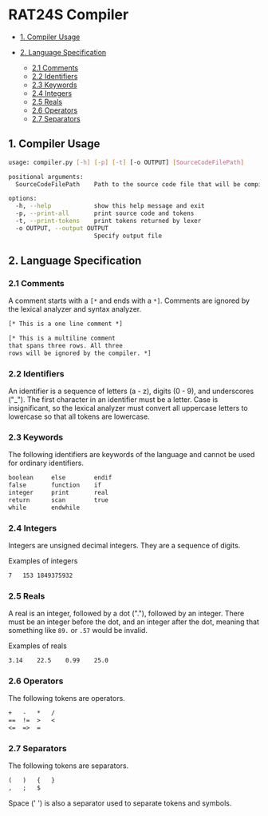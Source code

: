 # RAT24S Compiler

* [1. Compiler Usage](#1-compiler-usage)

* [2. Language Specification](#2-language-specification)
  * [2.1 Comments](#21-comments)
  * [2.2 Identifiers](#22-identifiers)
  * [2.3 Keywords](#23-keywords)
  * [2.4 Integers](#24-integers)
  * [2.5 Reals](#25-reals)
  * [2.6 Operators](#26-operators)
  * [2.7 Separators](#27-separators)

## 1. Compiler Usage

```bash
usage: compiler.py [-h] [-p] [-t] [-o OUTPUT] [SourceCodeFilePath]

positional arguments:
  SourceCodeFilePath    Path to the source code file that will be compiled

options:
  -h, --help            show this help message and exit
  -p, --print-all       print source code and tokens
  -t, --print-tokens    print tokens returned by lexer
  -o OUTPUT, --output OUTPUT
                        Specify output file
```

## 2. Language Specification

### 2.1 Comments

A comment starts with a ```[*``` and ends with a ```*]```. Comments are ignored by the lexical analyzer and syntax analyzer.

```txt
[* This is a one line comment *]

[* This is a multiline comment
that spans three rows. All three
rows will be ignored by the compiler. *]
```

### 2.2 Identifiers

An identifier is a sequence of letters (a - z), digits (0 - 9), and underscores ("_"). The first character in an identifier must be a letter. Case is insignificant, so the lexical analyzer must convert all uppercase letters to lowercase so that all tokens are lowercase.

### 2.3 Keywords

The following identifiers are keywords of the language and cannot be used for ordinary identifiers.

```txt
boolean		else		endif
false		function	if
integer		print		real
return		scan		true
while		endwhile
```

### 2.4 Integers

Integers are unsigned decimal integers. They are a sequence of digits.

Examples of integers

```txt
7	153	1849375932
```

### 2.5 Reals

A real is an integer, followed by a dot ("."), followed by an integer. There must be an integer before the dot, and an integer after the dot, meaning that something like ```89.``` or ```.57``` would be invalid.

Examples of reals

```txt
3.14	22.5	0.99	25.0
```

### 2.6 Operators

The following tokens are operators.

```txt
+	-	*	/
==	!=	>	<
<=	=>	=
```

### 2.7 Separators

The following tokens are separators.

```txt
(	)	{	}
,	;	$
```

Space (' ') is also a separator used to separate tokens and symbols.
